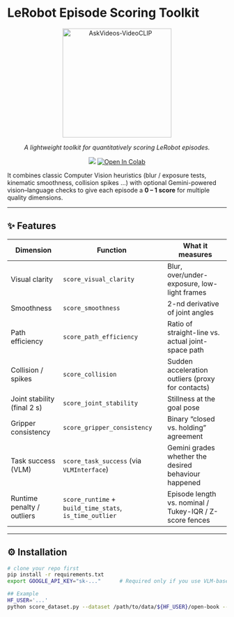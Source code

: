 # **LeRobot Episode Scoring Toolkit**

<p align="center">
  <img src="https://raw.githubusercontent.com/AskYoutubeAI/AskVideos-VideoCLIP/main/AskVideosVideoClipLogo.png" height="250" alt="AskVideos-VideoCLIP" />
</p>
<p align="center">
  <em>A lightweight toolkit for quantitatively scoring LeRobot episodes.</em>
</p>
<p align="center">
    <a href='https://huggingface.co/AskYoutube/AskVideos-VideoCLIP-v0.1'><img src='https://img.shields.io/badge/%F0%9F%A4%97%20Hugging%20Face-Checkpoint-blue'></a>
    <a target="_blank" href="https://colab.research.google.com/drive/1kVzoQUS3phupujY-8Bym0nHezRRyd0YQ">
        <img src="https://colab.research.google.com/assets/colab-badge.svg" alt="Open In Colab"/>
    </a>
</p>
<p align="center">


It combines classic Computer Vision heuristics (blur / exposure tests, kinematic smoothness, collision spikes …) with optional Gemini-powered vision–language checks to give each episode a **0 – 1 score** for multiple quality dimensions.

---

## ✨  Features
| Dimension                   | Function                                            | What it measures                                             |
| --------------------------- | ---------------------------------------------------- | ------------------------------------------------------------ |
| Visual clarity              | `score_visual_clarity`                              | Blur, over/under-exposure, low-light frames                  |
| Smoothness                  | `score_smoothness`                                  | 2-nd derivative of joint angles                              |
| Path efficiency             | `score_path_efficiency`                             | Ratio of straight-line vs. actual joint-space path           |
| Collision / spikes          | `score_collision`                                   | Sudden acceleration outliers (proxy for contacts)            |
| Joint stability (final 2 s) | `score_joint_stability`                             | Stillness at the goal pose                                   |
| Gripper consistency         | `score_gripper_consistency`                         | Binary “closed vs. holding” agreement                        |
| Task success (VLM)          | `score_task_success` (via `VLMInterface`)           | Gemini grades whether the desired behaviour happened         |
| Runtime penalty / outliers  | `score_runtime` + `build_time_stats`, `is_time_outlier` | Episode length vs. nominal / Tukey-IQR / Z-score fences      |

---

## ⚙️  Installation

```bash
# clone your repo first
pip install -r requirements.txt
export GOOGLE_API_KEY="sk-..."      # Required only if you use VLM-based scoring

## Example
HF_USER='...'
python score_dataset.py --dataset /path/to/data/${HF_USER}/open-book --task "Open the book"
